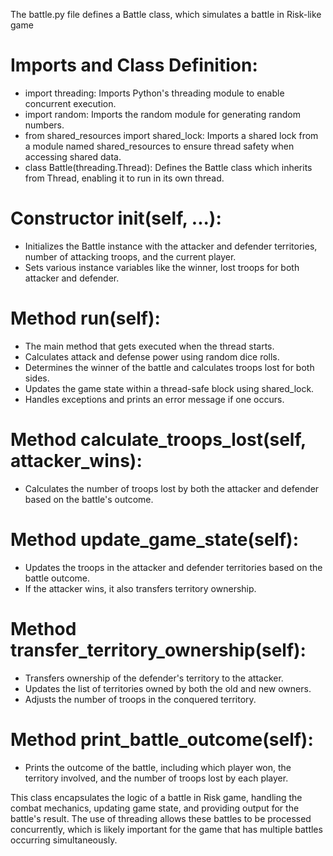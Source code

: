 The battle.py file defines a Battle class, which simulates a battle in Risk-like game

# Imports and Class Definition:

- import threading: Imports Python's threading module to enable concurrent execution.
- import random: Imports the random module for generating random numbers.
- from shared_resources import shared_lock: Imports a shared lock from a module named shared_resources to ensure thread safety when accessing shared data.
- class Battle(threading.Thread): Defines the Battle class which inherits from Thread, enabling it to run in its own thread.

# Constructor __init__(self, ...):

- Initializes the Battle instance with the attacker and defender territories, number of attacking troops, and the current player.
- Sets various instance variables like the winner, lost troops for both attacker and defender.

# Method run(self):

- The main method that gets executed when the thread starts.
- Calculates attack and defense power using random dice rolls.
- Determines the winner of the battle and calculates troops lost for both sides.
- Updates the game state within a thread-safe block using shared_lock.
- Handles exceptions and prints an error message if one occurs.

# Method calculate_troops_lost(self, attacker_wins):

- Calculates the number of troops lost by both the attacker and defender based on the battle's outcome.

# Method update_game_state(self):

- Updates the troops in the attacker and defender territories based on the battle outcome.
- If the attacker wins, it also transfers territory ownership.

# Method transfer_territory_ownership(self):

- Transfers ownership of the defender's territory to the attacker.
- Updates the list of territories owned by both the old and new owners.
- Adjusts the number of troops in the conquered territory.
# Method print_battle_outcome(self):

- Prints the outcome of the battle, including which player won, the territory involved, and the number of troops lost by each player.

This class encapsulates the logic of a battle in Risk game, handling the combat mechanics, updating game state, and providing output for the battle's result. The use of threading allows these battles to be processed concurrently, which is likely important for the game that has multiple battles occurring simultaneously.
